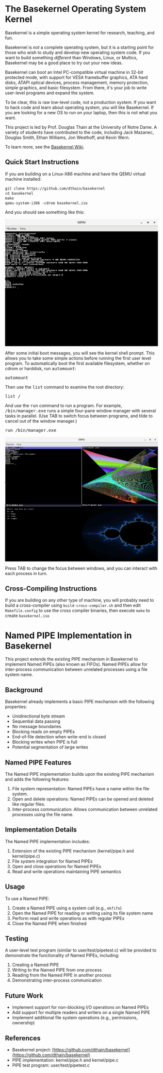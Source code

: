 # The Basekernel Operating System Kernel

Basekernel is a simple operating system kernel for research, teaching, and fun.

Basekernel is *not* a complete operating system, but it is a starting
point for those who wish to study and develop new operating system code.
If you want to build something *different* than Windows, Linux, or Multics,
Basekernel may be a good place to try out your new ideas.

Basekernel can boot an Intel PC-compatible virtual machine in 32-bit protected
mode, with support for VESA framebuffer graphics, ATA hard disks, ATAPI optical
devices, process management, memory protection, simple graphics, and basic filesystem.
From there, it's your job to write user-level programs and expand the system.

To be clear, this is raw low-level code, not a production system.
If you want to hack code and learn about operating system, you will like Basekernel.
If you are looking for a new OS to run on your laptop, then this is not what you want.

This project is led by Prof. Douglas Thain at the University of Notre Dame.
A variety of students have contributed to the code, including
Jack Mazanec, Douglas Smith, Ethan Williams, Jon Westhoff, and Kevin Wern.

To learn more, see the [Basekernel Wiki](https://github.com/dthain/basekernel/wiki).

## Quick Start Instructions

If you are building on a Linux-X86 machine
and have the QEMU virtual machine installed:

```
git clone https://github.com/dthain/basekernel
cd basekernel
make
qemu-system-i386 -cdrom basekernel.iso
```

And you should see something like this:

<img src=screenshot.png align=center>

After some initial boot messages, you will see the kernel shell prompt.
This allows you to take some simple actions before running the first
user level program.  To automatically boot the first available filesystem,
whether on cdrom or harddisk, run <tt>automount</tt>:

<pre>
automount
</pre>

Then use the <tt>list</tt> command to examine the root directory:

<pre>
list /
</pre>

And use the <tt>run</tt> command to run a program.
For example, <tt>/bin/manager.exe</tt> runs a simple
four-pane window manager with several tasks in parallel.
(Use TAB to switch focus between programs, and tilde
to cancel out of the window manager.)

<pre>
run /bin/manager.exe
</pre>

<img src=screenshot-windows.png align=center>

Press TAB to change the focus between windows,
and you can interact with each process in turn.

## Cross-Compiling Instructions

If you are building on any other type of machine,
you will probably need to build a cross-compiler
using `build-cross-compiler.sh` and then edit
`Makefile.config` to use the cross compiler binaries,
then execute `make` to create `basekernel.iso`

# Named PIPE Implementation in Basekernel

This project extends the existing PIPE mechanism in Basekernel to implement Named PIPEs (also known as FIFOs). Named PIPEs allow for inter-process communication between unrelated processes using a file system name.

## Background

Basekernel already implements a basic PIPE mechanism with the following properties:

- Unidirectional byte stream
- Sequential data passing
- No message boundaries
- Blocking reads on empty PIPEs
- End-of-file detection when write-end is closed
- Blocking writes when PIPE is full
- Potential segmentation of large writes

## Named PIPE Features

The Named PIPE implementation builds upon the existing PIPE mechanism and adds the following features:

1. File system representation: Named PIPEs have a name within the file system.
2. Open and delete operations: Named PIPEs can be opened and deleted like regular files.
3. Inter-process communication: Allows communication between unrelated processes using the file name.

## Implementation Details

The Named PIPE implementation includes:

1. Extension of the existing PIPE mechanism (kernel/pipe.h and kernel/pipe.c)
2. File system integration for Named PIPEs
3. Open and close operations for Named PIPEs
4. Read and write operations maintaining PIPE semantics

## Usage

To use a Named PIPE:

1. Create a Named PIPE using a system call (e.g., `mkfifo`)
2. Open the Named PIPE for reading or writing using its file system name
3. Perform read and write operations as with regular PIPEs
4. Close the Named PIPE when finished

## Testing

A user-level test program (similar to user/test/pipetest.c) will be provided to demonstrate the functionality of Named PIPEs, including:

1. Creating a Named PIPE
2. Writing to the Named PIPE from one process
3. Reading from the Named PIPE in another process
4. Demonstrating inter-process communication

## Future Work

- Implement support for non-blocking I/O operations on Named PIPEs
- Add support for multiple readers and writers on a single Named PIPE
- Implement additional file system operations (e.g., permissions, ownership)

## References

- Basekernel project: [https://github.com/dthain/basekernel](https://github.com/dthain/basekernel)
- PIPE implementation: kernel/pipe.h and kernel/pipe.c
- PIPE test program: user/test/pipetest.c